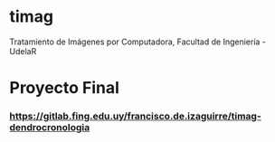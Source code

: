 # timag
Tratamiento de Imágenes por Computadora, Facultad de Ingeniería - UdelaR

# Proyecto Final
### https://gitlab.fing.edu.uy/francisco.de.izaguirre/timag-dendrocronologia
